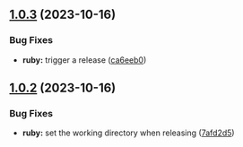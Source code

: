 ## [1.0.3](https://github.com/recurser/fetch-pages/compare/v1.0.2...v1.0.3) (2023-10-16)


### Bug Fixes

* **ruby:** trigger a release ([ca6eeb0](https://github.com/recurser/fetch-pages/commit/ca6eeb0108dbaec429f6045f10f4f3c95995d318))

## [1.0.2](https://github.com/recurser/fetch-pages/compare/v1.0.1...v1.0.2) (2023-10-16)


### Bug Fixes

* **ruby:** set the working directory when releasing ([7afd2d5](https://github.com/recurser/fetch-pages/commit/7afd2d5f9ca722021804e4b657e7928cf7f2e970))
